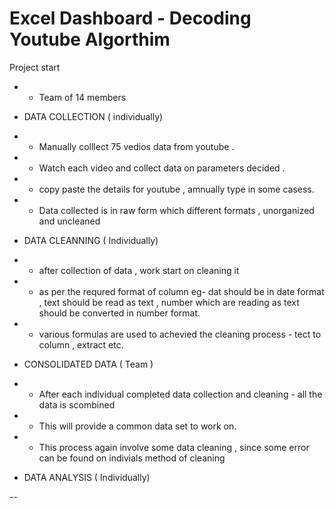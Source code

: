 # Excel Dashboard - Decoding Youtube Algorthim

Project start
- - Team of 14 members 

- DATA COLLECTION ( individually)

- - Manually colllect 75 vedios data from youtube . 
- - Watch each video and collect data on parameters decided .
- - copy paste the details for youtube , amnually type in some casess.
- - Data collected is in raw form which different formats , unorganized and uncleaned

- DATA CLEANNING ( Individually)

- - after collection of data , work start on cleaning it
- - as per the requred format of column eg- dat should be in date format , text should be read as text , number which are reading as text should be converted in number format.
- - various formulas are used to achevied the cleaning process - tect to column , extract etc.

- CONSOLIDATED DATA ( Team )

- - After each individual completed data collection and cleaning - all the data is scombined 
- - This will provide a common data set to work on.
- - This process again involve some data cleaning , since some error can be found on indivials method of cleaning

- DATA ANALYSIS ( Individually)

--



